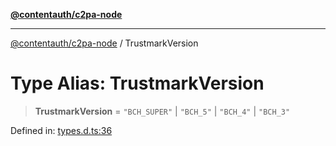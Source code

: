 [**@contentauth/c2pa-node**](../README.md)

***

[@contentauth/c2pa-node](../README.md) / TrustmarkVersion

# Type Alias: TrustmarkVersion

> **TrustmarkVersion** = `"BCH_SUPER"` \| `"BCH_5"` \| `"BCH_4"` \| `"BCH_3"`

Defined in: [types.d.ts:36](https://github.com/contentauth/c2pa-node-v2/blob/5fc86ffc8659a51143dea77869309236a097edcc/js-src/types.d.ts#L36)
